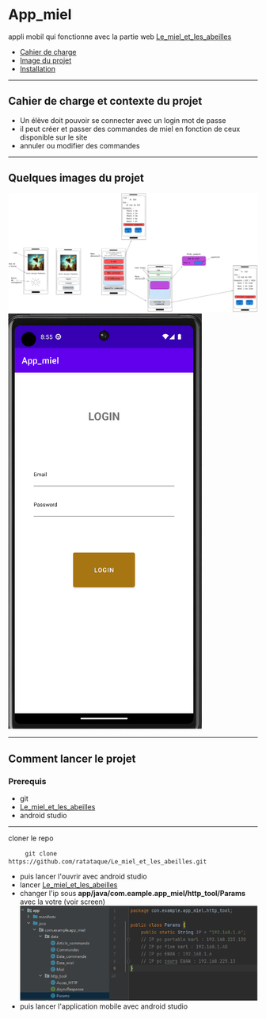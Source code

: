 # App_miel
appli mobil qui fonctionne avec la partie web [Le_miel_et_les_abeilles](https://github.com/ratataque/Le_miel_et_les_abeilles)

- <a href="#cahier"> Cahier de charge</a>
- <a href="#image"> Image du projet</a>
- <a href="#install">Installation</a>

***

## Cahier de charge et contexte du projet <a id="cahier"></a>

- Un élève doit pouvoir se connecter avec un login mot de passe
- il peut créer et passer des commandes de miel en fonction de ceux disponible sur le site
- annuler ou modifier des commandes

***

## Quelques images du projet <a id="image"></a> 

![alt text](https://github.com/ratataque/App_miel/blob/main/images_git/tableau_app.png?raw=true)
![alt text](https://github.com/ratataque/App_miel/blob/main/images_git/app_miel.gif?raw=true)

***

## Comment lancer le projet <a id="install"></a>

### Prerequis
- git
- [Le_miel_et_les_abeilles](https://github.com/ratataque/Le_miel_et_les_abeilles)
- android studio

***

cloner le repo
<pre>
    <code>git clone https://github.com/ratataque/Le_miel_et_les_abeilles.git</code>
</pre>
- puis lancer l'ouvrir avec android studio
- lancer [Le_miel_et_les_abeilles](https://github.com/ratataque/Le_miel_et_les_abeilles)
- changer l'ip sous **app/java/com.eample.app_miel/http_tool/Params** avec la votre (voir screen)
![alt text](https://github.com/ratataque/App_miel/blob/main/images_git/ip.png?raw=true)
- puis lancer l'application mobile avec android studio

